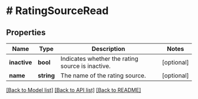 # # RatingSourceRead

## Properties

Name | Type | Description | Notes
------------ | ------------- | ------------- | -------------
**inactive** | **bool** | Indicates whether the rating source is inactive. | [optional]
**name** | **string** | The name of the rating source. | [optional]

[[Back to Model list]](../../README.md#models) [[Back to API list]](../../README.md#endpoints) [[Back to README]](../../README.md)
